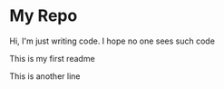 # My Repo

Hi, I'm just writing code. I hope no one sees such code

This is my first readme

This is another line

